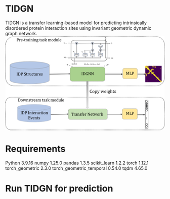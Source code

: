 # TIDGN
TIDGN is a transfer learning-based model for predicting intrinsically disordered protein interaction sites using invariant geometric dynamic graph network.
![TIDGN 示例图片](https://github.com/JingX-ops/TIDGN/blob/main/Image/TIDGN.png?raw=true)
# **Requirements**
Python 3.9.16
numpy 1.25.0
pandas 1.3.5
scikit_learn 1.2.2
torch 1.12.1
torch_geometric 2.3.0
torch_geometric_temporal 0.54.0
tqdm 4.65.0
# **Run TIDGN for prediction**

